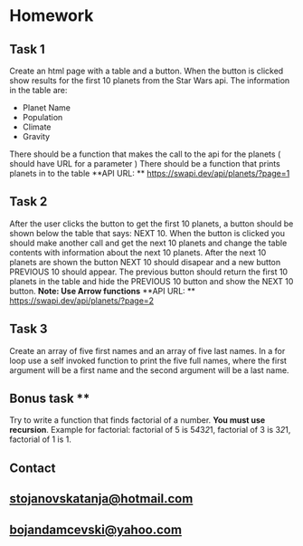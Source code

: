 # Homework 
## Task 1
Create an html page with a table and a button. When the button is clicked show results for the first 10 planets from the Star Wars api. 
The information in the table are:
* Planet Name
* Population
* Climate
* Gravity

There should be a function that makes the call to the api for the planets ( should have URL for a parameter )
There should be a function that prints planets in to the table
**API URL: ** https://swapi.dev/api/planets/?page=1

## Task 2
After the user clicks the button to get the first 10 planets, a button should be shown below the table that says: NEXT 10. When the button is clicked you should make another call and get the next 10 planets and change the table contents with information about the next 10 planets. 
After the next 10 planets are shown the button NEXT 10 should disapear and a new button PREVIOUS 10 should appear. The previous button should return the first 10 planets in the table and hide the PREVIOUS 10 button and show the NEXT 10 button.
**Note: Use Arrow functions**
**API URL: ** https://swapi.dev/api/planets/?page=2

## Task 3
Create an array of five first names and an array of five last names. In a for loop use a self invoked function
to print the five full names, where the first argument will be a first name and the second argument will be a last name.

## Bonus task **
Try to write a function that finds factorial of a number. **You must use recursion**. Example for factorial:
factorial of 5 is 5*4*3*2*1, factorial of 3 is 3*2*1, factorial of 1 is 1.

## Contact
## stojanovskatanja@hotmail.com
## bojandamcevski@yahoo.com
